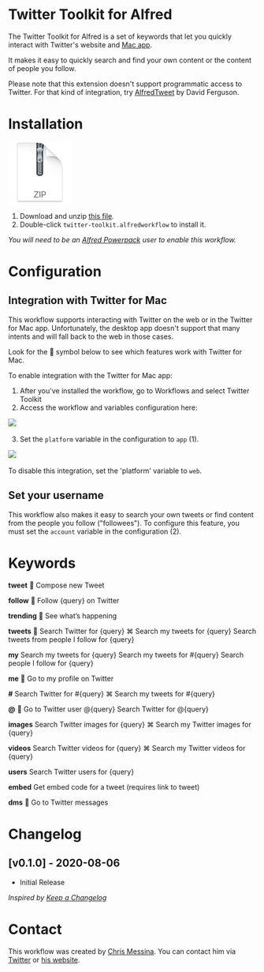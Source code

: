 # Twitter Toolkit for Alfred

The Twitter Toolkit for Alfred is a set of keywords that let you quickly interact with Twitter's website and [Mac app](https://apps.apple.com/us/app/twitter/id1482454543?mt=12&uo=4).

It makes it easy to quickly search and find your own content or the content of people you follow.

Please note that this extension doesn't support programmatic access to Twitter. For that kind of integration, try [AlfredTweet](http://dferg.us/alfredtweet-2/) by David Ferguson.

# Installation

<a href="https://github.com/chrismessina/alfred-app/raw/master/workflows/twitter-toolkit/twitter-toolkit-alfred-workflow.zip"><img src="../../assets/icon-zip.png" alt="Zip File Icon" width="128" height="128" align="center"></a>

1. Download and unzip [this file](https://github.com/chrismessina/alfred-app/raw/master/workflows/twitter-toolkit/twitter-toolkit-alfred-workflow.zip).
2. Double-click `twitter-toolkit.alfredworkflow` to install it.

_You will need to be an [Alfred Powerpack](https://www.alfredapp.com/powerpack/) user to enable this workflow._

# Configuration

## Integration with Twitter for Mac

This workflow supports interacting with Twitter on the web or in the Twitter for Mac app. Unfortunately, the desktop app doesn't support that many intents and will fall back to the web in those cases.

Look for the  symbol below to see which features work with Twitter for Mac.

To enable integration with the Twitter for Mac app:

1. After you've installed the workflow, go to Workflows and select Twitter Toolkit
2. Access the workflow and variables configuration here:

<img src="./assets/images/workflow-variables.png">

3. Set the `platform` variable in the configuration to `app` (1).

<img src="./assets/images/workflow-config.png">

To disable this integration, set the 'platform' variable to `web`.


## Set your username

This workflow also makes it easy to search your own tweets or find content from the people you follow ("followees"). To configure this feature, you must set the `account` variable in the configuration (2).



# Keywords

**tweet**
 Compose new Tweet

**follow**
 Follow {query} on Twitter

**trending**
 See what’s happening

**tweets**
 Search Twitter for {query}
⌘ Search my tweets for {query}
Search tweets from people I follow for {query}

**my**
Search my tweets for {query}
Search my tweets for #{query}
Search people I follow for {query}

**me**
 Go to my profile on Twitter

**#**
Search Twitter for #{query}
⌘ Search my tweets for #{query}

**@**
 Go to Twitter user @{query}
Search Twitter for @{query}

**images**
Search Twitter images for {query}
⌘ Search my Twitter images for {query}

**videos**
Search Twitter videos for {query}
⌘ Search my Twitter videos for {query}

**users**
Search Twitter users for {query}

**embed**
Get embed code for a tweet (requires link to tweet)

**dms**
 Go to Twitter messages


# Changelog

## [v0.1.0] - 2020-08-06
- Initial Release

_Inspired by [Keep a Changelog](https://keepachangelog.com/)_

# Contact

This workflow was created by [Chris Messina](https://chrismessina.me). You can contact him via [Twitter](https://twitter.com/@chrismessina) or [his website](https://chrismessina.me/contact).
